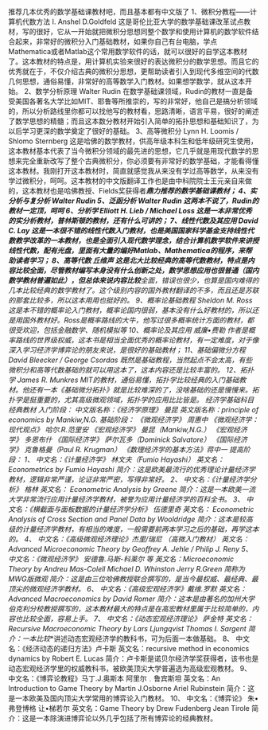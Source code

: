 推荐几本优秀的数学基础课教材吧，而且基本都有中文版了
1、微积分教程——计算机代数方法 I. Anshel D.Goldfeld
这是哥伦比亚大学的数学基础课改革试点教材，写的很好，它从一开始就把微积分思想同整个数学和使用计算机的数学软件结合起来，非常好的微积分入门基础教材，如果你自己有台电脑，学点Mathematica或者Matlab这个常用数学软件的话，就可以很好的自学这本教材了。这本教材的特点是，用计算机实验来很好的表达微积分的数学思想。而且它的优秀就在于，不仅介绍古典的微积分思想，更帮助读者引入到现代多维空间的代数几何思想，通俗易懂，非常好的高等数学入门教材。如果想学数学，就从这本开始。
2、数学分析原理 Walter Rudin
在数学基础课领域，Rudin的教材一直是备受美国各著名大学比如MIT、耶鲁等所推崇的，写的非常好，他自己是搞分析领域的，所以分析路线里你都可以找他写的教材看，思路清晰，语言平易，很好的阐述了数学思想的精髓；而且这本数分教材开始引入简单的拓扑思想和基础知识了，为以后学习更深的数学奠定了很好的基础。
3、高等微积分 Lynn H. Loomis / Shlomo Sternberg
这是哈佛的数学教材，供高年级本科生和低年级研究生使用，这本教材基本代表了当今微积分领域的最先进的思想，它几乎就是用现代数学的思想来完全重新改写了整个古典微积分，你必须要有非常好的数学基础，才能看得懂这本教材。我刚打开这本教材时，简直就感觉我从来没有学过高等数学，从来没有学过微积分，呵呵。这本教材的中文版翻译工作也是由中科院院士王元亲自来做的，这本教材也是哈佛教授、Fields奖获得者***鼎力推荐的数学基础课教材；
4、实分析与复分析 Walter Rudin
5、泛函分析 Walter Rudin
这两本不说了，Rudin的教材一定顶，呵呵
6、分析学 Elliott H. Lieb / Michael Loss
这是一本非常优秀的实分析教材，普林斯顿的教材，还有什么可讲的；
7、线性代数及其应用 David C. Lay
这是一本很不错的线性代数入门教材，也是美国国家科学基金支持线性代数教学改革的一本教材，也是全面引入现代数学理念，结合计算机数学软件来讲授线性代数，配有光盘，里面有大量的编好Matlab、Mathematica的程序，来帮助读者学习；
8、高等代数 丘维声
这是北大比较经典的高等代数教材，特点是内容比较全面，尽管教材编写本身没有什么创新之处，数学思想应用也很普通（国内数学教材普遍如此），但总体来说内容比较**全面，错误也很少，也算是国内难得的几本比较经典的数学教材了。这个级别内容的国外教材翻译的不多，而且还是苏联的那套比较多，所以这本用用也挺好的。
9、概率论基础教程 Sheldon M. Ross
这是本不错的概率论入门教材，概率论国内很弱，基本没有什么好教材的，所以还是用国外教材好。Ross是概率路线的大牛，他写过很多概率统计方面的教材，都很受欢迎，包括金融数学、随机模拟等
10、概率论及其应用 威廉•费勒
作者是概率路线的世界级权威，这本书是相当全面优秀的概率论教材，有一定难度，对于像深入学习经济学博弈论的朋友来说，是很好的基础教材；
11、基础偏微分方程 David Bleecker / George Csordas
既然是基础教程，当然起点不会太高，有些微积分和高等代数基础的就可以用这本了，这本内容还是比较丰富的。
12、拓扑学 James R. Munkres
MIT的教材，通俗易懂，拓扑学比较经典的入门基础教材。他还有一本《基础微分拓扑》就是比较难深的了，没啥基础的还是慢慢来。拓扑学是挺重要的，尤其高级微观领域，拓扑学的应用比比皆是。
经济学基础科目经典教材
入门阶段：
中文版名称：《经济学原理》 曼昆 
英文版名称：principle of economics by Mankiw,N.G.
基础阶段：
《微观经济学》 周惠中
《微观经济学：现代观点》 哈尔.R.范里安
《宏观经济学》 曼昆（Mankiw,N.G.）
《宏观经济学》 多恩布什
《国际经济学》 萨尔瓦多（Dominick Salvatore）
《国际经济学》 克鲁格曼（Paul R. Krugman）
《数理经济学的基本方法》蒋中一
提高阶段：
1、
中文名：《计量经济学》 林文夫（Fumio Hayashi）
英文名： Econometrics
by Fumio Hayashi
简介：这是欧美最流行的优秀理论计量经济学教材，逻辑非常严谨，论证非常严密，写得非常好。
2、
中文名：《计量经济学分析》 格林
英文名： Econometric Analysis 
by Greene
简介：这是一本欧美一流大学非常流行应用计量经济学教材，被誉为应用计量经济学的百科全书。
3、
中文名：《横截面与面板数据的计量经济学分析》 伍德里奇
英文名： Econometric Analysis of Cross Section and Panel Data
by Wooldridge
简介：这本是较高级的计量经济学教材，有相当的难度，一般需要前两本学习之后的基础，再学这本的。
4、
中文名：《高级微观经济理论》杰里/瑞尼 （高微入门教材）
英文名：Advanced Microeconomic Theory
by Geoffrey A. Jehle / Philip J. Reny
5、
中文名：《微观经济学》 安德鲁.马斯-科莱尔 等
英文名：Microeconomic Theory 
by Andreu Mas-Colell Michael D. Whinston Jerry R.Green 简称为MWG版微观
简介：这是由三位哈佛教授联合撰写的，是当今最权威、最经典、最顶尖的微观经济学教材。
6、
中文名：《高级宏观经济学》戴维.罗默
英文名：Advanced Macroeconomics
by David Romer
简介：这本是由著名的加州大学伯克利分校教授撰写的，这本教材最大的特点是在高宏教材里属于比较简单的，内容也比较全面，容易上手。
7、
中文名：《动态宏观经济理论》 萨金特
英文名：Recursive Macroeconomic Theory
by Lars Ljungqvist Thomas I. Sargent
简介：一本比较**讲述动态宏观经济学的教科书，可为后面一本做基础。
8、
中文名：《经济动态的递归方法》卢卡斯
英文名：recursive method in economics dynamics
by Robert E. Lucas 
简介：卢卡斯是诺贝尔经济学奖获得者，该书也是动态宏观经济学里的权威教科书，被欧美顶尖大学普遍选为高级宏观教材。
9、
中文名：《博弈论教程》马丁.J.奥斯本 阿里尔﹒鲁宾斯坦
英文名：An Introduction to Game Theory
by Martin J.Osborne Ariel Rubinstein
简介：这是一本欧美及国内顶尖大学常用的博弈论入门教材。
10、
中文名：《博弈论》 朱•弗登博格 让•梯若尔
英文名：Game Theory
by Drew Fudenberg Jean Tirole
简介：这是一本除演进博弈论以外几乎包括了所有博弈论的经典教材。

